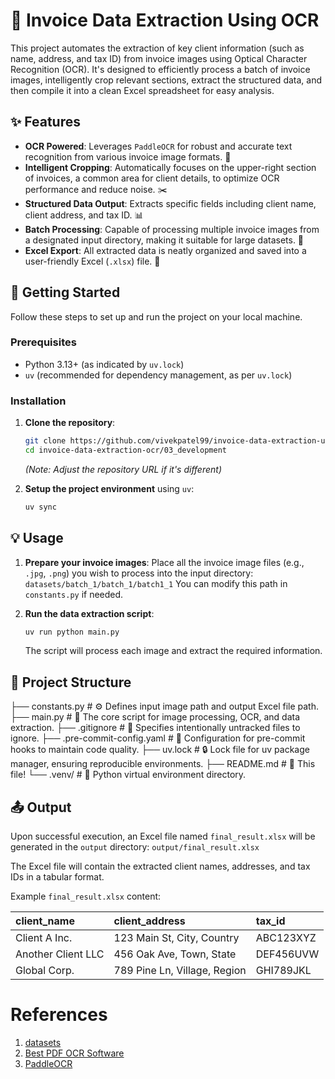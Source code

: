 # 🧾 Invoice Data Extraction Using OCR

This project automates the extraction of key client information (such as name, address, and tax ID) from invoice images using Optical Character Recognition (OCR). It's designed to efficiently process a batch of invoice images, intelligently crop relevant sections, extract the structured data, and then compile it into a clean Excel spreadsheet for easy analysis.

## ✨ Features

- **OCR Powered**: Leverages `PaddleOCR` for robust and accurate text recognition from various invoice image formats. 🤖
- **Intelligent Cropping**: Automatically focuses on the upper-right section of invoices, a common area for client details, to optimize OCR performance and reduce noise. ✂️
- **Structured Data Output**: Extracts specific fields including client name, client address, and tax ID. 📊
- **Batch Processing**: Capable of processing multiple invoice images from a designated input directory, making it suitable for large datasets. 📁
- **Excel Export**: All extracted data is neatly organized and saved into a user-friendly Excel (`.xlsx`) file. 📝

## 🚀 Getting Started

Follow these steps to set up and run the project on your local machine.

### Prerequisites

- Python 3.13+ (as indicated by `uv.lock`)
- `uv` (recommended for dependency management, as per `uv.lock`)

### Installation

1. **Clone the repository**:

   ```bash
   git clone https://github.com/vivekpatel99/invoice-data-extraction-using-ocr.git
   cd invoice-data-extraction-ocr/03_development
   ```

   *(Note: Adjust the repository URL if it's different)*

2. **Setup the project environment** using `uv`:

   ```bash
   uv sync

   ```

## 💡 Usage

1. **Prepare your invoice images**:
   Place all the invoice image files (e.g., `.jpg`, `.png`) you wish to process into the input directory:
   `datasets/batch_1/batch_1/batch1_1`
   You can modify this path in `constants.py` if needed.

2. **Run the data extraction script**:

   ```bash
   uv run python main.py
   ```

   The script will process each image and extract the required information.

## 📂 Project Structure

├── constants.py # ⚙️ Defines input image path and output Excel file path.
├── main.py # 🚀 The core script for image processing, OCR, and data extraction.
├── .gitignore # 🚫 Specifies intentionally untracked files to ignore.
├── .pre-commit-config.yaml # 🎣 Configuration for pre-commit hooks to maintain code quality.
├── uv.lock # 🔒 Lock file for uv package manager, ensuring reproducible environments.
├── README.md # 📖 This file!
└── .venv/ # 🐍 Python virtual environment directory.

## 📤 Output

Upon successful execution, an Excel file named `final_result.xlsx` will be generated in the `output` directory:
`output/final_result.xlsx`

The Excel file will contain the extracted client names, addresses, and tax IDs in a tabular format.

Example `final_result.xlsx` content:

| client_name        | client_address               | tax_id    |
| :----------------- | :--------------------------- | :-------- |
| Client A Inc.      | 123 Main St, City, Country   | ABC123XYZ |
| Another Client LLC | 456 Oak Ave, Town, State     | DEF456UVW |
| Global Corp.       | 789 Pine Ln, Village, Region | GHI789JKL |

# References

1. [datasets](https://www.kaggle.com/datasets/osamahosamabdellatif/high-quality-invoice-images-for-ocr/code?datasetId=5773627&sortBy=voteCount)
2. [Best PDF OCR Software](https://unstract.com/blog/best-pdf-ocr-software/)
3. [PaddleOCR](https://github.com/PaddlePaddle/PaddleOCR)
